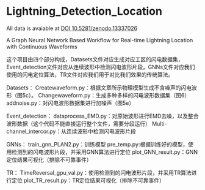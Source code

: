 
# Lightning_Detection_Location
All data is avaiable at [DOI 10.5281/zenodo.13337026](https://zenodo.org/doi/10.5281/zenodo.13337025)

A Graph Neural Network Based Workflow for Real-time Lightning Location with Continuous Waveforms

这个项目由四个部分构成，Datasets文件对应生成对应工区的闪电数据集，Event_detection文件对应从连续波形中检测闪电波形片段，GNNs文件对应我们使用的闪电定位算法，TR文件对应我们用于对比我们效果的传统算法。

Datasets：
    Createwaveform.py：根据文章所示物理模型生成不含噪声的闪电波形（图5c）。
    Changewaveform.py：生成多种多样的闪电波形数据集（图6）
    addnoise.py：对闪电波形数据集进行加噪声（图5e）

Event_detection：
    dataprocess_EMD.py：对原始波形进行EMD去噪，以及整合波形数据（这个代码不能直接运行整个文件，需要分段运行）
    Multi-channel_intercor.py：从连续波形中检测闪电波形片段

GNNs：
    train_gnn_PLAN2.py：训练模型
    pre_temp.py:根据训练好的模型，使用检测到的闪电波形片段，并采用GNN算法进行定位
    plot_GNN_result.py：GNN定位结果可视化（排除不可靠事件）

TR：
    TimeReversal_gpu_val.py：使用检测到的闪电波形片段，并采用TR算法进行定位
    plot_TR_result.py：TR定位结果可视化（排除不可靠事件）

    





